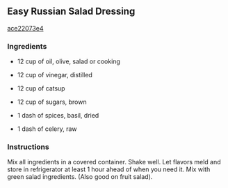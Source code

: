 ## Easy Russian Salad Dressing

[ace22073e4](http://www.food.com/recipe/easy-russian-salad-dressing-229604)

### Ingredients

 - 12 cup of oil, olive, salad or cooking

 - 12 cup of vinegar, distilled

 - 12 cup of catsup

 - 12 cup of sugars, brown

 - 1 dash of spices, basil, dried

 - 1 dash of celery, raw

### Instructions

Mix all ingredients in a covered container. Shake well. Let flavors meld and store in refrigerator at least 1 hour ahead of when you need it. Mix with green salad ingredients. (Also good on fruit salad).